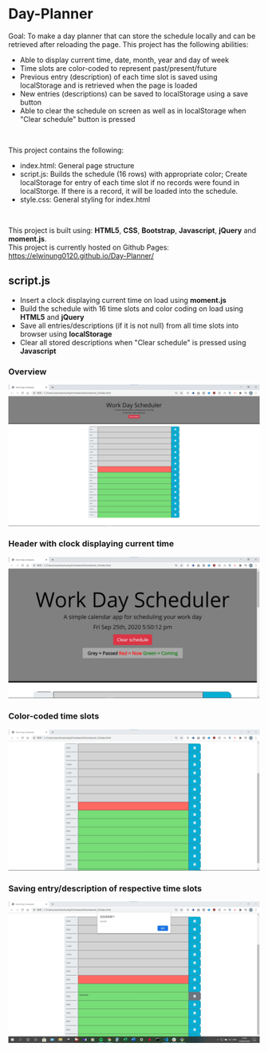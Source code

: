# Day-Planner
Goal: To make a day planner that can store the schedule locally and can be retrieved after reloading the page.
This project has the following abilities:
- Able to display current time, date, month, year and day of week
- Time slots are color-coded to represent past/present/future
- Previous entry (description) of each time slot is saved using localStorage and is retrieved when the page is loaded
- New entries (descriptions) can be saved to localStorage using a save button
- Able to clear the schedule on screen as well as in localStorage when "Clear schedule" button is pressed

<br>

This project contains the following:
- index.html: General page structure
- script.js: Builds the schedule (16 rows) with appropriate color; Create localStorage for entry of each time slot if no records were found in localStorge. If there is a record, it will be loaded into the schedule.
- style.css: General styling for index.html

<br>

This project is built using: **HTML5**, **CSS**, **Bootstrap**, **Javascript**, **jQuery** and **moment.js**. <br>
This project is currently hosted on Github Pages: https://elwinung0120.github.io/Day-Planner/

## script.js
- Insert a clock displaying current time on load using **moment.js**
- Build the schedule with 16 time slots and color coding on load using **HTML5** and **jQuery**
- Save all entries/descriptions (if it is not null) from all time slots into browser using **localStorage**
- Clear all stored descriptions when "Clear schedule" is pressed using **Javascript**

### Overview
<img src="./img/readme/overview.jpg" alt="Page overview" style="margin-left: auto; margin-right: auto" />

### Header with clock displaying current time
<img src="./img/readme/header.jpg" alt="Header showcase" style="margin-left: auto; margin-right: auto" />

### Color-coded time slots
<img src="./img/readme/schedule.jpg" alt="Schedule showcase" style="margin-left: auto; margin-right: auto" />

### Saving entry/description of respective time slots
<img src="./img/readme/schedule_withAlert.jpg" alt="Saving showcase" style="margin-left: auto; margin-right: auto" />

